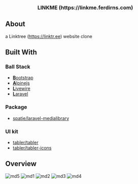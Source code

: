 <!-- PROJECT LOGO -->
<p align="center">
  <h3 align="center">LINKME (https://linkme.ferdirns.com)</h3>
</p>

<!-- ABOUT THE PROJECT -->
## About 
a Linktree (https://linktr.ee) website clone 

## Built With

### Ball Stack
* [**B**ootstrap](https://getbootstrap.com)
* [**A**lpinejs](https://alpinejs.dev)
* [**L**ivewire](https://laravel-livewire.com)
* [**L**aravel](https://laravel.com)

### Package
* [spatie/laravel-medialibrary](https://github.com/spatie/laravel-medialibrary)

### UI kit
* [tabler/tabler](https://github.com/tabler/tabler)
* [tabler/tabler-icons](https://github.com/tabler/tabler-icons)

## Overview
![md5](https://user-images.githubusercontent.com/59280562/219935826-82adc8e0-864b-48ff-ad70-2ec19a01ed95.PNG)
![md1](https://user-images.githubusercontent.com/59280562/219935761-d29d49bf-a0f3-46e4-b215-a7d90d153473.PNG)
![md2](https://user-images.githubusercontent.com/59280562/219935811-f59ee150-c849-4e12-8549-6b28c0115a55.PNG)
![md3](https://user-images.githubusercontent.com/59280562/219935819-9404065d-34d3-4ef0-89c9-1fdf03630e43.PNG)
![md4](https://user-images.githubusercontent.com/59280562/219935825-736828ef-cf27-43f7-a437-e92f3f2e2d1c.PNG)
